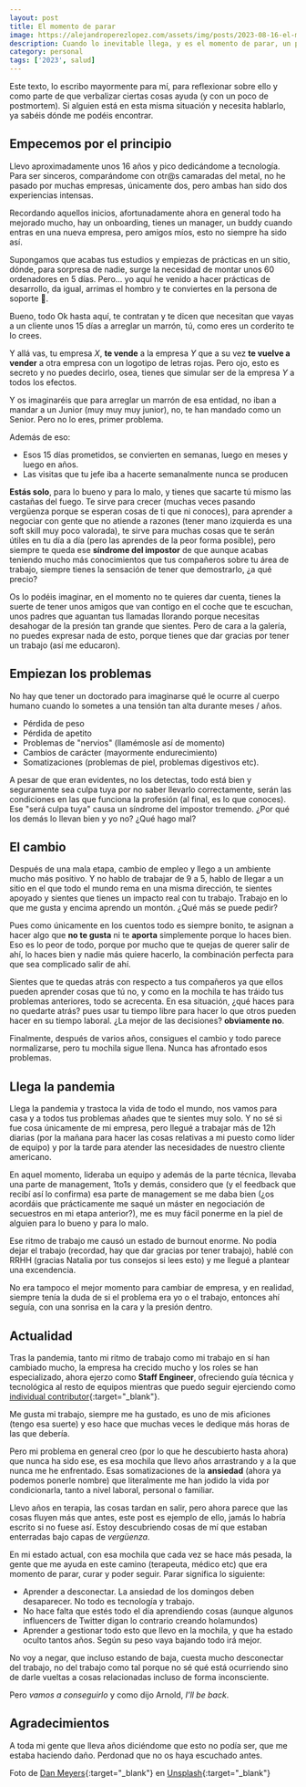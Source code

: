 ```yaml
---
layout: post
title: El momento de parar
image: https://alejandroperezlopez.com/assets/img/posts/2023-08-16-el-momento-de-parar.jpg
description: Cuando lo inevitable llega, y es el momento de parar, un pequeño relato de salud mental en tecnología
category: personal
tags: ['2023', salud]
---
```


Este texto, lo escribo mayormente para mí, para reflexionar sobre ello y como parte de que verbalizar ciertas cosas ayuda (y con un poco de postmortem). Si alguien está en esta misma situación y necesita hablarlo, ya sabéis dónde me podéis encontrar.

<!-- more -->

## Empecemos por el principio

Llevo aproximadamente unos 16 años y pico dedicándome a tecnología. Para ser sinceros, comparándome con otr@s camaradas del metal, no he pasado por muchas empresas, únicamente dos, pero ambas han sido dos experiencias intensas.

Recordando aquellos inicios, afortunadamente ahora en general todo ha mejorado mucho, hay un onboarding, tienes un manager, un buddy cuando entras en una nueva empresa, pero amigos míos, esto no siempre ha sido así. 

Supongamos que acabas tus estudios y empiezas de prácticas en un sitio, dónde, para sorpresa de nadie, surge la necesidad de montar unos 60 ordenadores en 5 días. Pero... yo aquí he venido a hacer prácticas de desarrollo, da igual, arrimas el hombro y te conviertes en la persona de soporte 🙈.

Bueno, todo Ok hasta aquí, te contratan y te dicen que necesitan que vayas a un cliente unos 15 días a arreglar un marrón, tú, como eres un corderito te lo crees.

Y allá vas, tu empresa *X*, **te vende** a la empresa *Y* que a su vez **te vuelve a vender** a otra empresa con un logotipo de letras rojas. Pero ojo, esto es secreto y no puedes decirlo, osea, tienes que simular ser de la empresa *Y* a todos los efectos.

Y os imaginaréis que para arreglar un marrón de esa entidad, no iban a mandar a un Junior (muy muy muy junior), no, te han mandado como un Senior. Pero no lo eres, primer problema.

Además de eso:

* Esos 15 días prometidos, se convierten en semanas, luego en meses y luego en años. 
* Las visitas que tu jefe iba a hacerte semanalmente nunca se producen

**Estás solo**, para lo bueno y para lo malo, y tienes que sacarte tú mismo las castañas del fuego. Te sirve para crecer (muchas veces pasando vergüenza porque se esperan cosas de ti que ni conoces), para aprender a negociar con gente que no atiende a razones (tener mano izquierda es una soft skill muy poco valorada), te sirve para muchas cosas que te serán útiles en tu día a día (pero las aprendes de la peor forma posible), pero siempre te queda ese **síndrome del impostor** de que aunque acabas teniendo mucho más conocimientos que tus compañeros sobre tu área de trabajo, siempre tienes la sensación de tener que demostrarlo, ¿a qué precio?

Os lo podéis imaginar, en el momento no te quieres dar cuenta, tienes la suerte de tener unos amigos que van contigo en el coche que te escuchan, unos padres que aguantan tus llamadas llorando porque necesitas desahogar de la presión tan grande que sientes. Pero de cara a la galería, no puedes expresar nada de esto, porque tienes que dar gracias por tener un trabajo (así me educaron).

## Empiezan los problemas

No hay que tener un doctorado para imaginarse qué le ocurre al cuerpo humano cuando lo sometes a una tensión tan alta durante meses / años. 

* Pérdida de peso
* Pérdida de apetito
* Problemas de "nervios" (llamémosle así de momento)
* Cambios de carácter (mayormente endurecimiento)
* Somatizaciones (problemas de piel, problemas digestivos etc).

A pesar de que eran evidentes, no los detectas, todo está bien y seguramente sea culpa tuya por no saber llevarlo correctamente, serán las condiciones en las que funciona la profesión (al final, es lo que conoces). Ese "será culpa tuya" causa un síndrome del impostor tremendo. ¿Por qué los demás lo llevan bien y yo no? ¿Qué hago mal?

## El cambio

Después de una mala etapa, cambio de empleo y llego a un ambiente mucho más positivo. Y no hablo de trabajar de 9 a 5, hablo de llegar a un sitio en el que todo el mundo rema en una misma dirección, te sientes apoyado y sientes que tienes un impacto real con tu trabajo. 
Trabajo en lo que me gusta y encima aprendo un montón. ¿Qué más se puede pedir? 

Pues como únicamente en los cuentos todo es siempre bonito, te asignan a hacer algo que **no te gusta** ni te **aporta** simplemente porque lo haces bien. Eso es lo peor de todo,
porque por mucho que te quejas de querer salir de ahí, lo haces bien y nadie más quiere hacerlo, la combinación perfecta para que sea complicado salir de ahí.

Sientes que te quedas atrás con respecto a tus compañeros ya que ellos pueden aprender cosas que tú no, y como en la mochila te has tráido tus problemas anteriores, todo se acrecenta. En esa situación, ¿qué haces para no quedarte atrás? pues usar tu tiempo libre para hacer lo que otros pueden hacer en su tiempo laboral. ¿La mejor de las decisiones? **obviamente no**.

Finalmente, después de varios años, consigues el cambio y todo parece normalizarse, pero tu mochila sigue llena. Nunca has afrontado esos problemas.

## Llega la pandemia

Llega la pandemia y trastoca la vida de todo el mundo, nos vamos para casa y a todos tus problemas añades que te sientes muy solo. Y no sé si fue cosa únicamente de mi empresa, pero llegué a trabajar más de 12h diarias (por la mañana para hacer las cosas relativas a mi puesto como líder de equipo) y por la tarde para atender las necesidades de nuestro cliente americano.

En aquel momento, lideraba un equipo y además de la parte técnica, llevaba una parte de management, 1to1s y demás, considero que (y el feedback que recibí así lo confirma) esa parte de management se me daba bien (¿os acordáis que prácticamente me saqué un máster en negociación de secuestros en mi etapa anterior?), me es muy fácil ponerme en la piel de alguien para lo bueno y para lo malo.

Ese ritmo de trabajo me causó un estado de burnout enorme. No podía dejar el trabajo (recordad, hay que dar gracias por tener trabajo), hablé con RRHH (gracias Natalia por tus consejos si lees esto) y me llegué a plantear una excendencia.

No era tampoco el mejor momento para cambiar de empresa, y en realidad, siempre tenía la duda de si el problema era yo o el trabajo, entonces ahí seguía, con una sonrisa en la cara y la presión dentro.


## Actualidad

Tras la pandemia, tanto mi ritmo de trabajo como mi trabajo en sí han cambiado mucho, la empresa ha crecido mucho y los roles se han especializado, ahora ejerzo como **Staff Engineer**, ofreciendo guía técnica y tecnológica al resto de equipos
mientras que puedo seguir ejerciendo como [individual contributor](https://www.indeed.com/career-advice/finding-a-job/what-is-an-individual-contributor){:target="_blank"}.

Me gusta mi trabajo, siempre me ha gustado, es uno de mis aficiones (tengo esa suerte) y eso hace que muchas veces le dedique más horas de las que debería.

Pero mi problema en general creo (por lo que he descubierto hasta ahora) que nunca ha sido ese, es esa mochila que llevo años arrastrando y a la que nunca me he enfrentado. 
Esas somatizaciones de la **ansiedad** (ahora ya podemos ponerle nombre) que literalmente me han jodido la vida por condicionarla, tanto a nivel laboral, personal o familiar.

Llevo años en terapia, las cosas tardan en salir, pero ahora parece que las cosas fluyen más que antes, este post es ejemplo de ello, jamás lo habría escrito si no fuese así. Estoy descubriendo
cosas de mí que estaban enterradas bajo capas de *vergüenza*.

En mi estado actual, con esa mochila que cada vez se hace más pesada, la gente que me ayuda en este camino (terapeuta, médico etc) que era momento de parar, curar y poder seguir.
Parar significa lo siguiente:

* Aprender a desconectar. La ansiedad de los domingos deben desaparecer. No todo es tecnología y trabajo.
* No hace falta que estés todo el día aprendiendo cosas (aunque algunos influencers de Twitter digan lo contrario creando holamundos)
* Aprender a gestionar todo esto que llevo en la mochila, y que ha estado oculto tantos años. Según su peso vaya bajando todo irá mejor.

No voy a negar, que incluso estando de baja, cuesta mucho desconectar del trabajo, no del trabajo como tal porque no sé qué está ocurriendo sino de darle vueltas a cosas relacionadas incluso de forma inconsciente.

Pero *vamos a conseguirlo* y como dijo Arnold, *I'll be back*.

## Agradecimientos

A toda mi gente que lleva años diciéndome que esto no podía ser, que me estaba haciendo daño. Perdonad que no os haya escuchado antes.


Foto de [Dan Meyers](https://unsplash.com/es/@dmey503?utm_source=unsplash&utm_medium=referral&utm_content=creditCopyText){:target="_blank"} en [Unsplash](https://unsplash.com/es/fotos/hluOJZjLVXc?utm_source=unsplash&utm_medium=referral&utm_content=creditCopyText){:target="_blank"}
  